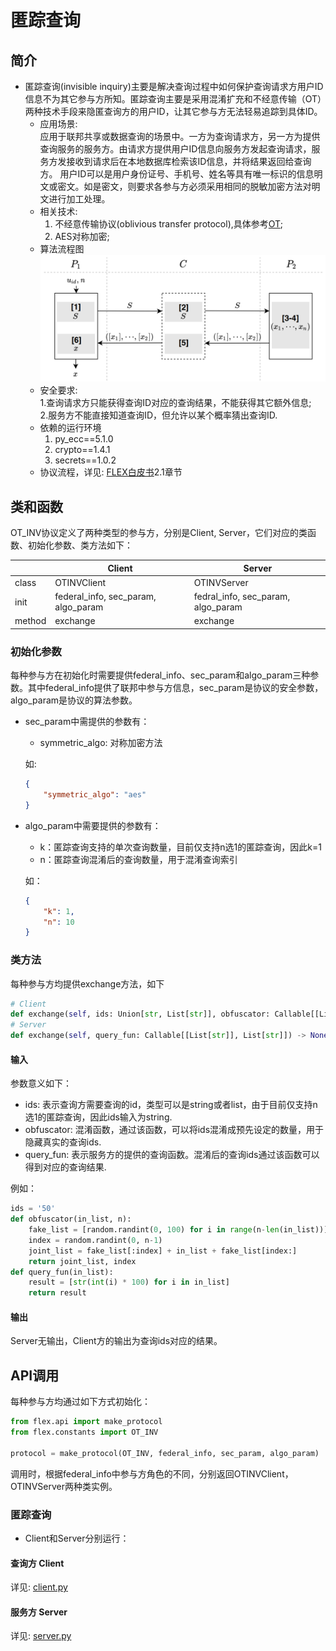 # 匿踪查询
## 简介
* 匿踪查询(invisible inquiry)主要是解决查询过程中如何保护查询请求方用户ID信息不为其它参与方所知。匿踪查询主要是采用混淆扩充和不经意传输（OT）两种技术手段来隐匿查询方的用户ID，让其它参与方无法轻易追踪到具体ID。
    * 应用场景:  
        应用于联邦共享或数据查询的场景中。一方为查询请求方，另一方为提供查询服务的服务方。由请求方提供用户ID信息向服务方发起查询请求，服务方发接收到请求后在本地数据库检索该ID信息，并将结果返回给查询方。
        用户ID可以是用户身份证号、手机号、姓名等具有唯一标识的信息明文或密文。如是密文，则要求各参与方必须采用相同的脱敏加密方法对明文进行加工处理。
    * 相关技术: 
        1. 不经意传输协议(oblivious transfer protocol),具体参考[OT](../../../crypto/oblivious_transfer/README.md);  
        2. AES对称加密;
    * 算法流程图  
        ![FLEX](../../../../doc/pic/invisible_inquiry.png)
    * 安全要求:  
        1.查询请求方只能获得查询ID对应的查询结果，不能获得其它额外信息;  
        2.服务方不能直接知道查询ID，但允许以某个概率猜出查询ID.
    * 依赖的运行环境
        1. py_ecc==5.1.0
        2. crypto==1.4.1
        3. secrets==1.0.2
    * 协议流程，详见: [FLEX白皮书](../../../../doc/FLEX白皮书.pdf)2.1章节

## 类和函数
OT_INV协议定义了两种类型的参与方，分别是Client, Server，它们对应的类函数、初始化参数、类方法如下：

| | Client | Server |
| ---- | ---- | ---- |
| class | OTINVClient | OTINVServer |
| init | federal_info, sec_param, algo_param | fedral_info, sec_param, algo_param |
| method | exchange | exchange |

### 初始化参数
每种参与方在初始化时需要提供federal_info、sec_param和algo_param三种参数。其中federal_info提供了联邦中参与方信息，sec_param是协议的安全参数， algo_param是协议的算法参数。

* sec_param中需提供的参数有：
   * symmetric_algo: 对称加密方法

   如:
    ```json
    {
        "symmetric_algo": "aes"
    }
    ```
* algo_param中需要提供的参数有：
    * k：匿踪查询支持的单次查询数量，目前仅支持n选1的匿踪查询，因此k=1
    * n：匿踪查询混淆后的查询数量，用于混淆查询索引
    
   如：
    ```json
    {
        "k": 1,
        "n": 10
    }
    ```

### 类方法
每种参与方均提供exchange方法，如下
```python
# Client
def exchange(self, ids: Union[str, List[str]], obfuscator: Callable[[List[str], int], Tuple[List[str], int]]) -> Union[str, List[str]]
# Server
def exchange(self, query_fun: Callable[[List[str]], List[str]]) -> None
```
#### 输入
参数意义如下：
* ids: 表示查询方需要查询的id，类型可以是string或者list，由于目前仅支持n选1的匿踪查询，因此ids输入为string.
* obfuscator: 混淆函数，通过该函数，可以将ids混淆成预先设定的数量，用于隐藏真实的查询ids.
* query_fun: 表示服务方的提供的查询函数。混淆后的查询ids通过该函数可以得到对应的查询结果.

例如：
```python
ids = '50'
def obfuscator(in_list, n):
    fake_list = [random.randint(0, 100) for i in range(n-len(in_list))]
    index = random.randint(0, n-1)
    joint_list = fake_list[:index] + in_list + fake_list[index:]
    return joint_list, index
def query_fun(in_list):
    result = [str(int(i) * 100) for i in in_list]
    return result
```

#### 输出
Server无输出，Client方的输出为查询ids对应的结果。

## API调用
每种参与方均通过如下方式初始化：
```python
from flex.api import make_protocol
from flex.constants import OT_INV

protocol = make_protocol(OT_INV, federal_info, sec_param, algo_param)
```
调用时，根据federal_info中参与方角色的不同，分别返回OTINVClient，OTINVServer两种类实例。

### 匿踪查询
* Client和Server分别运行：
#### 查询方 Client
   详见: [client.py](../../../../test/federated_sharing/invisible_inquiry/client.py)

#### 服务方 Server
   详见: [server.py](../../../../test/federated_sharing/invisible_inquiry/server.py)



